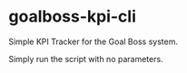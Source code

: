 # goalboss-kpi-cli
Simple KPI Tracker for the Goal Boss system.

Simply run the script with no parameters.
